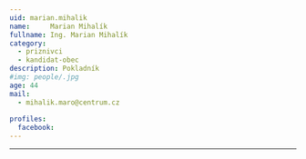 ```yaml
---
uid: marian.mihalik
name:     Marian Mihalík
fullname: Ing. Marian Mihalík
category:
  - priznivci
  - kandidat-obec
description: Pokladník
#img: people/.jpg
age: 44
mail:
  - mihalik.maro@centrum.cz
 
profiles:
  facebook: 
---
```




---